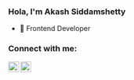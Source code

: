 ### Hola, I'm Akash Siddamshetty

- 🌱 Frontend Developer


### Connect with me:
[<img align="left" alt="Twitter" width="22px" src="https://cdn.jsdelivr.net/npm/simple-icons@v3/icons/twitter.svg" />][twitter]
[<img align="left" alt="Linkedin" width="22px" src="https://cdn.jsdelivr.net/npm/simple-icons@v3/icons/linkedin.svg" />][linkedin]


<br />
<br />

[twitter]:https://twitter.com/4k4_s_h
[linkedin]:https://www.linkedin.com/in/akash-siddamshetty-a947b3216/


